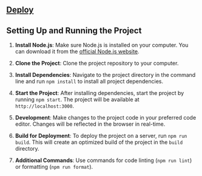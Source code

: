 ## [Deploy](https://main--neoflex-test-task-2024.netlify.app/)

## Setting Up and Running the Project

1. **Install Node.js**: Make sure Node.js is installed on your computer. You can download it from the [official Node.js website](https://nodejs.org/).

2. **Clone the Project**: Clone the project repository to your computer.

3. **Install Dependencies**: Navigate to the project directory in the command line and run `npm install` to install all project dependencies.

4. **Start the Project**: After installing dependencies, start the project by running `npm start`. The project will be available at `http://localhost:3000`.

5. **Development**: Make changes to the project code in your preferred code editor. Changes will be reflected in the browser in real-time.

6. **Build for Deployment**: To deploy the project on a server, run `npm run build`. This will create an optimized build of the project in the `build` directory.

7. **Additional Commands**: Use commands for code linting (`npm run lint`) or formatting (`npm run format`).
